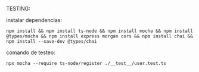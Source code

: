 TESTING:

instalar dependencias:

```
npm install && npm install ts-node && npm install mocha && npm install @types/mocha && npm install express morgan cors && npm install chai && npm install --save-dev @types/chai
```

comando de testeo:

```
npx mocha --require ts-node/register ./__test__/user.test.ts
```